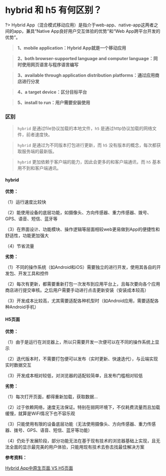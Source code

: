# hybrid 和 h5 有何区别？

?> Hybrid App（混合模式移动应用）是指介于web-app、native-app这两者之间的app，兼具“Native App良好用户交互体验的优势”和“Web App跨平台开发的优势”。

> **1、mobile application：Hybrid App就是一个移动应用**

> **2、both browser-supported language and computer language：同时使用网页语言与程序语言编写**

> **3、available through application distribution platforms：通过应用商店进行分发**

> **4、a target device：区分目标平台**

> **5、install to run：用户需要安装使用**

### 区别

> `hybrid` 是通过file协议加载的本地文件，`h5` 是通过http协议加载的网络文件，前者速度快。

> `hybrid` 是通过为不同版本打包进行更新，而 `h5` 没有版本的概念，每次都获取服务端的最新版。

> `hybrid` 更加依赖于客户端的能力，因此会更多的和客户端通讯，而 `h5` 基本用不到和客户端通讯。

#### hybrid

**优势：**

（1）运行速度比较快

（2）能使用设备的底层功能，如摄像头、方向传感器、重力传感器、拨号、GPS、语音、短信、蓝牙等

（3）在界面设计、功能模块、操作逻辑等层面相较web更易做到App的便捷性和舒适性，功能更加强大

（4）节省流量

**劣势：**

（1）不同的操作系统（如Android和iOS）需要独立的进行开发，使用其各自的开发包、开发工具和控件

（2）每次有更新，都需要重新打包一次发布到应用平台上，且每次要向各个应用商店进行提交审核。之后用户需要手动进行点击更新安装（安装成本较高）

（3）开发成本比较高，尤其需要适配各种机型时（如Android应用，需要适配各种Android手机）

 

#### H5页面

**优势：**

（1）由于是运行在浏览器上，所以只需要开发一次便可以在不同的操作系统上显示

（2）迭代版本时，不需要打包便可以发布（实时更新、快速迭代），与云端实现实时数据交互

（3）开发成本相对较低，对浏览器的适配较简单，且发布门槛相对较低

**劣势：**

（1）每次打开页面，都得重新加载，获取数据...

（2）过于依赖网络，速度无法保证。特别在弱网环境下，不仅耗费流量而且加载缓慢，就算是WiFi情况下也不容乐观

（3）只能使用有限的设备底层功能（无法使用摄像头、方向传感器、重力传感器、拨号、GPS、语音、短信、蓝牙等功能）

（4）仍处于发展阶段，部分功能无法在基于现有技术的浏览器基础上实现，且无法全面的显示最完美的用户体验，只能用现有技术去弥去找最佳解决方案

**参考资料：**

[Hybrid App中原生页面 VS H5页面](https://www.cnblogs.com/laosong/p/5640498.html)
